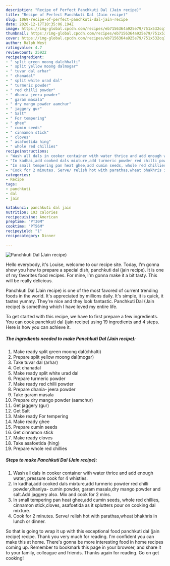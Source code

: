 ```yaml
---
description: "Recipe of Perfect Panchkuti Dal (Jain recipe)"
title: "Recipe of Perfect Panchkuti Dal (Jain recipe)"
slug: 1069-recipe-of-perfect-panchkuti-dal-jain-recipe
date: 2020-12-17T10:35:06.194Z
image: https://img-global.cpcdn.com/recipes/eb7156364a925e79/751x532cq70/panchkuti-dal-jain-recipe-recipe-main-photo.jpg
thumbnail: https://img-global.cpcdn.com/recipes/eb7156364a925e79/751x532cq70/panchkuti-dal-jain-recipe-recipe-main-photo.jpg
cover: https://img-global.cpcdn.com/recipes/eb7156364a925e79/751x532cq70/panchkuti-dal-jain-recipe-recipe-main-photo.jpg
author: Ralph West
ratingvalue: 4.7
reviewcount: 25922
recipeingredient:
- " split green moong dalchhalti"
- " split yellow moong dalmogar"
- " tuvar dal arhar"
- " chanadal"
- " split white urad dal"
- " turmeric powder"
- " red chilli powder"
- " dhania jeera powder"
- " garam masala"
- " dry mango powder aamchur"
- " jaggery gur"
- " Salt"
- " For tempering"
- " ghee"
- " cumin seeds"
- " cinnamon stick"
- " cloves"
- " asafoetida hing"
- " whole red chillies"
recipeinstructions:
- "Wash all dals in cooker container with water thrice and add enough water, pressure cook for 4 whistles."
- "In kadhai,add cooked dals mixture,add turmeric powder red chilli powder,dhaniya- cumin powder, garam masala,dry mango powder and salt.Add jaggery also. Mix and cook for 2 mins."
- "In small tempering pan heat ghee,add cumin seeds, whole red chillies, cinnamon stick,cloves, asafoetida as it splutters pour on cooking dal mixture."
- "Cook for 2 minutes. Serve/ relish hot with parathas,wheat bhakhris in lunch or dinner."
categories:
- Recipe
tags:
- panchkuti
- dal
- jain

katakunci: panchkuti dal jain 
nutrition: 193 calories
recipecuisine: American
preptime: "PT30M"
cooktime: "PT56M"
recipeyield: "1"
recipecategory: Dinner

---
```



![Panchkuti Dal (Jain recipe)](https://img-global.cpcdn.com/recipes/eb7156364a925e79/751x532cq70/panchkuti-dal-jain-recipe-recipe-main-photo.jpg)

Hello everybody, it's Louise, welcome to our recipe site. Today, I'm gonna show you how to prepare a special dish, panchkuti dal (jain recipe). It is one of my favorites food recipes. For mine, I'm gonna make it a bit tasty. This will be really delicious.

Panchkuti Dal (Jain recipe) is one of the most favored of current trending foods in the world. It's appreciated by millions daily. It's simple, it is quick, it tastes yummy. They're nice and they look fantastic. Panchkuti Dal (Jain recipe) is something which I have loved my entire life.




To get started with this recipe, we have to first prepare a few ingredients. You can cook panchkuti dal (jain recipe) using 19 ingredients and 4 steps. Here is how you can achieve it.

<!--inarticleads1-->

##### The ingredients needed to make Panchkuti Dal (Jain recipe):

1. Make ready  split green moong dal(chhalti)
1. Prepare  split yellow moong dal(mogar)
1. Take  tuvar dal (arhar)
1. Get  chanadal
1. Make ready  split white urad dal
1. Prepare  turmeric powder
1. Make ready  red chilli powder
1. Prepare  dhania- jeera powder
1. Take  garam masala
1. Prepare  dry mango powder (aamchur)
1. Get  jaggery (gur)
1. Get  Salt
1. Make ready  For tempering
1. Make ready  ghee
1. Prepare  cumin seeds
1. Get  cinnamon stick
1. Make ready  cloves
1. Take  asafoetida (hing)
1. Prepare  whole red chillies




<!--inarticleads2-->

##### Steps to make Panchkuti Dal (Jain recipe):

1. Wash all dals in cooker container with water thrice and add enough water, pressure cook for 4 whistles.
1. In kadhai,add cooked dals mixture,add turmeric powder red chilli powder,dhaniya- cumin powder, garam masala,dry mango powder and salt.Add jaggery also. Mix and cook for 2 mins.
1. In small tempering pan heat ghee,add cumin seeds, whole red chillies, cinnamon stick,cloves, asafoetida as it splutters pour on cooking dal mixture.
1. Cook for 2 minutes. Serve/ relish hot with parathas,wheat bhakhris in lunch or dinner.




So that is going to wrap it up with this exceptional food panchkuti dal (jain recipe) recipe. Thank you very much for reading. I'm confident you can make this at home. There's gonna be more interesting food in home recipes coming up. Remember to bookmark this page in your browser, and share it to your family, colleague and friends. Thanks again for reading. Go on get cooking!
